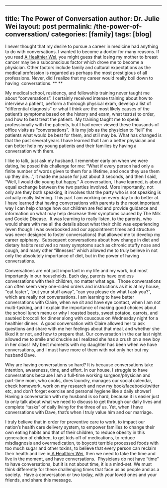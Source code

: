 
---
title: The Power of Conversation
author: Dr. Julie Wei
layout: post
permalink: /the-power-of-conversation/
categories: [family]
tags: [blog]
---
I never thought that my desire to pursue a career in medicine had anything to do with conversations. I wanted to become a doctor for many reasons. If you read [A Healthier Wei][1], you might guess that losing my mother to breast cancer may be a subconscious factor which drove me to become a physician. Other factors include family and cultural expectations as the medical profession is regarded as perhaps the most prestigious of all professions. Never, did I realize that my career would really boil down to having  conversations. ** **

My medical school, residency, and fellowship training never taught me about “conversations”. I certainly received intense training about how to interview a patient, perform a thorough physical exam, develop a list of “differential diagnosis” or what I think are the most likely causes of the patient’s symptoms based on the history and exam, what test(s) to order, and how to best treat the patient.  My training taught me to speak professionally with the patients, but I had never viewed these thousands of office visits as “conversations”.  It is my job as the physician to “tell” the patients what would be best for them, and still may be. What has changed is that the past several years I have learned that I am a better physician and can better help my young patients and their families by having a conversation with them.

I like to talk, just ask my husband. I remember early on when we were dating, he posed this challenge for me: “What if every person had only a finite number of words given to them for a lifetime, and once they use them up they die…”, it made me pause for just about 3 seconds, and then I said, “Well, I would die young but happy.” A conversation, I have learned, is about equal exchange between the two parties involved. More importantly, not only are they both speaking, it involves that the party who is not speaking is actually really listening. This part I am working on every day to do better at. I have learned that having conversations with parents is the most important way I can help change how our children are fed and provide guidance and information on what may help decrease their symptoms caused by The Milk and Cookie Disease.  It was learning to really listen, to the parents, who would share with me all the details about what their child was experiencing (even though I was overbooked and our appointment times and structure was never designed to foster conversations) that allowed me to develop my career epiphany.  Subsequent conversations about how change in diet and dietary habits resolved so many symptoms such as chronic stuffy nose and cough, and many other “illnesses” which allowed me to truly believe in not only the absolutely importance of diet, but in the power of having conversations.

Conversations are not just important in my life and my work, but most importantly in our households. Each day, parents have endless conversations with their children, no matter what age.  Those conversations can often seem very one-sided orders and instructions as it is at my house, “eat faster”, “put your stuff away”, “can you please do what I ask you?”, which are really not conversations. I am learning to have better conversations with Claire, when we sit and have eye contact, when I am not multi-tasking, and I explain the importance of making good choices about the school lunch menu or why I roasted beets, sweet potatoe, carrots, and sautéed broccoli for dinner along with couscous on Wednesday night for a healthier dinner.  A good conversation with Claire allowed her to ask questions and share with me her feelings about that meal, and whether she liked it or not, and how to prepare that. Our conversation in the car last night allowed me to smile and chuckle as I realized she has a crush on a new boy in her class!  My best moments with my daughter has been when we have conversations, and I must have more of them with not only her but my husband Dave.

Why are having conversations so hard? It is because conversations take intention, awareness, time, and effort. In our house, I struggle to have conversations because I am a full-time working surgeon/physician and part-time mom, who cooks, does laundry, manages our social calendar, check homework, work on my research and now my book/facebook/twitter etc, and don’t forget exercise and personal hygiene like a daily shower!  Having a conversation with my husband is so hard, because it is easier just to only talk about what we need to discuss to get through our daily lives and complete “tasks” of daily living for the three of us. Yet, when I have conversations with Dave, that’s when I truly value him and our marriage.

I truly believe that in order for preventive care to work, to impact our nation’s health care delivery system, to empower families to change their own eating habits and that of their children, to reduce obesity in this generation of children, to get kids off of medications, to reduce misdiagnosis and overmedication, to boycott terrible processed foods with too much sugar and other toxins, to believe that every person can reclaim their health and live in[ A Healthier Wei][1], then we need to take the time and live in the moment, and have conversations.  Physicians do not have “time” to have conversations, but it is not about time, it is a mind-set. We must think differently for these challenging times that face us as people and as a society.  Have a conversation or two today, with your loved ones and your friends, and share this message.

 [1]: the-book/ "The Book"
 [2]: the-book